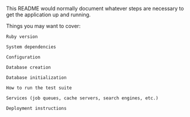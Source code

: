 This README would normally document whatever steps are necessary to get the application up and running.

Things you may want to cover:

    Ruby version

    System dependencies

    Configuration

    Database creation

    Database initialization

    How to run the test suite

    Services (job queues, cache servers, search engines, etc.)

    Deployment instructions

